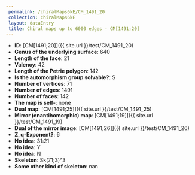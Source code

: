```yaml
--- 
 permalink: /chiralMaps6kE/CM_1491_20 
 collection: chiralMaps6kE
 layout: dataEntry
 title: Chiral maps up to 6000 edges - CM[1491;20]
---
```


- **ID**: [CM[1491;20]]({{ site.url }}/test/CM_1491_20)
- **Genus of the underlying surface**: 640
- **Length of the face**: 21
- **Valency**: 42
- **Length of the Petrie polygon**: 142
- **Is the automorphism group solvable?**: S
- **Number of vertices**: 71
- **Number of edges**: 1491
- **Number of faces**: 142
- **The map is self-**: none
- **Dual map**: [CM[1491;25]]({{ site.url }}/test/CM_1491_25)
- **Mirror (enantihomorphic) map**: [CM[1491;19]]({{ site.url }}/test/CM_1491_19)
- **Dual of the mirror image**: [CM[1491;26]]({{ site.url }}/test/CM_1491_26)
- **Z_q-Exponent?**: 6
- **No idea**:  31:21
- **No idea**: Y
- **No idea**: N
- **Skeleton**: Sk(71;3)^3
- **Some other kind of skeleton**: nan
